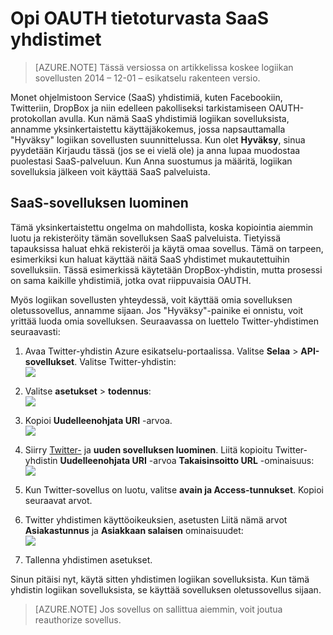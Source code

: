 <properties
    pageTitle="OAUTH-suojauksen SaaS yhdistimien ja API-sovelluksissa | Azure"
    description="Lue lisätietoja OAUTH-suojauksen yhdistimiä ja API-sovelluksissa Azure-sovelluksen palvelun; microservices arkkitehtuuri; SAAS"
    services="logic-apps"
    documentationCenter=""
    authors="MandiOhlinger"
    manager="dwrede"
    editor="cgronlun"/>

<tags
    ms.service="logic-apps"
    ms.workload="integration"
    ms.tgt_pltfrm="na"
    ms.devlang="na"
    ms.topic="article"
    ms.date="08/23/2016"
    ms.author="mandia"/>


# <a name="learn-about-oauth-security-in-saas-connectors"></a>Opi OAUTH tietoturvasta SaaS yhdistimet

>[AZURE.NOTE] Tässä versiossa on artikkelissa koskee logiikan sovellusten 2014 – 12-01 – esikatselu rakenteen versio.

Monet ohjelmistoon Service (SaaS) yhdistimiä, kuten Facebookiin, Twitteriin, DropBox ja niin edelleen pakolliseksi tarkistamiseen OAUTH-protokollan avulla.  Kun nämä SaaS yhdistimiä logiikan sovelluksista, annamme yksinkertaistettu käyttäjäkokemus, jossa napsauttamalla "Hyväksy" logiikan sovellusten suunnittelussa. Kun olet **Hyväksy**, sinua pyydetään Kirjaudu tässä (jos se ei vielä ole) ja anna lupaa muodostaa puolestasi SaaS-palveluun. Kun Anna suostumus ja määritä, logiikan sovelluksia jälkeen voit käyttää SaaS palveluista.

## <a name="create-your-own-saas-app"></a>SaaS-sovelluksen luominen
Tämä yksinkertaistettu ongelma on mahdollista, koska kopiointia aiemmin luotu ja rekisteröity tämän sovelluksen SaaS palveluista.  Tietyissä tapauksissa haluat ehkä rekisteröi ja käytä omaa sovellus.  Tämä on tarpeen, esimerkiksi kun haluat käyttää näitä SaaS yhdistimet mukautettuihin sovelluksiin. Tässä esimerkissä käytetään DropBox-yhdistin, mutta prosessi on sama kaikille yhdistimiä, jotka ovat riippuvaisia OAUTH.

Myös logiikan sovellusten yhteydessä, voit käyttää omia sovelluksen oletussovellus, annamme sijaan. Jos "Hyväksy"-painike ei onnistu, voit yrittää luoda omia sovelluksen. Seuraavassa on luettelo Twitter-yhdistimen seuraavasti:

1. Avaa Twitter-yhdistin Azure esikatselu-portaalissa. Valitse **Selaa** > **API-sovellukset**. Valitse Twitter-yhdistin:  
    ![][1]

2. Valitse **asetukset** > **todennus**:  
    ![][2]

3. Kopioi **Uudelleenohjata URI** -arvoa.  
    ![][3]

4. Siirry [Twitter-](http://apps.twitter.com) ja **uuden sovelluksen luominen**. Liitä kopioitu Twitter-yhdistin **Uudelleenohjata URI** -arvoa **Takaisinsoitto URL** -ominaisuus: ![][4]  
5. Kun Twitter-sovellus on luotu, valitse **avain ja Access-tunnukset**. Kopioi seuraavat arvot.
6. Twitter yhdistimen käyttöoikeuksien, asetusten Liitä nämä arvot **Asiakastunnus** ja **Asiakkaan salaisen** ominaisuudet:   
    ![][5]  
7. Tallenna yhdistimen asetukset.  

Sinun pitäisi nyt, käytä sitten yhdistimen logiikan sovelluksista. Kun tämä yhdistin logiikan sovelluksista, se käyttää sovelluksen oletussovellus sijaan.  

> [AZURE.NOTE] Jos sovellus on sallittua aiemmin, voit joutua reauthorize sovellus.


<!--Image references-->
[1]: ./media/app-service-logic-oauth-security/TwitterConnector.png
[2]: ./media/app-service-logic-oauth-security/Authentication.png
[3]: ./media/app-service-logic-oauth-security/RedirectURI.png
[4]: ./media/app-service-logic-oauth-security/TwitterApp.png
[5]: ./media/app-service-logic-oauth-security/TwitterKeys.png
